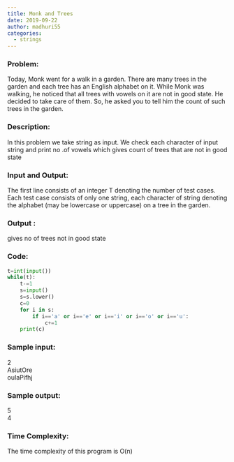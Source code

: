 ```yaml
---
title: Monk and Trees
date: 2019-09-22
author: madhuri55
categories:
  - strings
---
```


### Problem:
Today, Monk went for a walk in a garden. There are many trees in the garden and
each tree has an English alphabet on it. While Monk was walking, he noticed that all
trees with vowels on it are not in good state. He decided to take care of them. So, he
asked you to tell him the count of such trees in the garden.

### Description:
In this problem we take string as input. We check each character of input string
and print no .of vowels which gives count of trees that are not in good state
### Input and Output:
The first line consists of an integer T denoting the number of test cases.
Each test case consists of only one string, each character of string denoting the
alphabet (may be lowercase or uppercase) on a tree in the garden.
### Output : 
gives no of trees not in good state
### Code:
```python
t=int(input())
while(t):
    t-=1
    s=input()
    s=s.lower()
    c=0
    for i in s:
        if i=='a' or i=='e' or i=='i' or i=='o' or i=='u':
            c+=1
    print(c)

```
### Sample input:
2<br />
AsiutOre<br />
ouIaPifhj
### Sample output:
5<br />
4

### Time Complexity:
The time complexity of this program is O(n)
